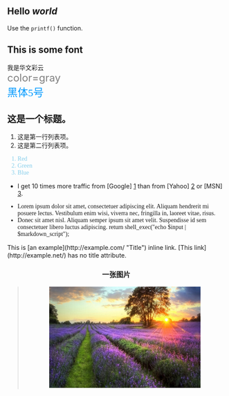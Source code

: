 ## **Hello** ***world***

Use the `printf()` function.

## This is some font

<font face="STCAIYUN">我是华文彩云</font><br>
<font color=gray size=5>color=gray</font><br>
<font color=#0099ff size=5 face="黑体">黑体5号</font><br>



## 这是一个标题。

1. 这是第一行列表项。
2. 这是第二行列表项。

<font face="Cambria" color="skyblue">

>
1. Red
2. Green
3. Blue
>
</font>


* I get 10 times more traffic from [Google] [1] than from
[Yahoo] [2] or [MSN] [3].

[1]: http://google.com/ "Google"
[2]: http://search.yahoo.com/ "Yahoo Search"
[3]: http://search.msn.com/ "MSN Search"

<font face="Consolas">

* Lorem ipsum dolor sit amet, consectetuer adipiscing elit.
Aliquam hendrerit mi posuere lectus. Vestibulum enim wisi,
viverra nec, fringilla in, laoreet vitae, risus.
* Donec sit amet nisl. Aliquam semper ipsum sit amet velit.
Suspendisse id sem consectetuer libero luctus adipiscing.
return shell_exec("echo $input | $markdown_script");
</font>
This is [an example](http://example.com/ "Title") inline link.
[This link](http://example.net/) has no title attribute.
<center>

>
###         一张图片
>
><img src="test.jpg" width="350" height="234" />
</center>
